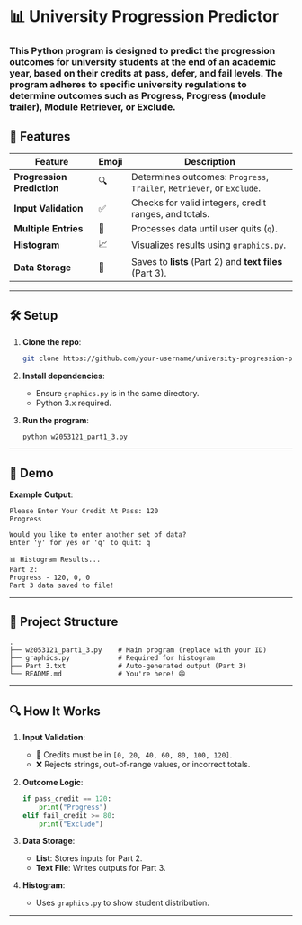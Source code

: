 
# 📊 University Progression Predictor  

### This Python program is designed to predict the progression outcomes for university students at the end of an academic year, based on their credits at pass, defer, and fail levels. The program adheres to specific university regulations to determine outcomes such as Progress, Progress (module trailer), Module Retriever, or Exclude.

## 🚀 **Features**  
| Feature | Emoji | Description |
|---------|-------|-------------|
| **Progression Prediction** | 🔍 | Determines outcomes: `Progress`, `Trailer`, `Retriever`, or `Exclude`. |
| **Input Validation** | ✅ | Checks for valid integers, credit ranges, and totals. |
| **Multiple Entries** | 🔄 | Processes data until user quits (`q`). |
| **Histogram** | 📈 | Visualizes results using `graphics.py`. |
| **Data Storage** | 💾 | Saves to **lists** (Part 2) and **text files** (Part 3). |

---

## 🛠️ **Setup**  
1. **Clone the repo**:  
   ```bash
   git clone https://github.com/your-username/university-progression-predictor.git
   ```
2. **Install dependencies**:  
   - Ensure `graphics.py` is in the same directory.  
   - Python 3.x required.  

3. **Run the program**:  
   ```bash
   python w2053121_part1_3.py
   ```

---

## 🎥 **Demo**  

**Example Output**:  
```plaintext
Please Enter Your Credit At Pass: 120  
Progress  

Would you like to enter another set of data?  
Enter 'y' for yes or 'q' to quit: q  

📊 Histogram Results...  
Part 2:  
Progress - 120, 0, 0  
Part 3 data saved to file!  
```

---

## 📂 **Project Structure**  
```
.
├── w2053121_part1_3.py    # Main program (replace with your ID)
├── graphics.py            # Required for histogram
├── Part 3.txt             # Auto-generated output (Part 3)
└── README.md              # You're here! 😄
```

---

## 🔍 **How It Works**  
1. **Input Validation**:  
   - 🔢 Credits must be in `[0, 20, 40, 60, 80, 100, 120]`.  
   - ❌ Rejects strings, out-of-range values, or incorrect totals.  

2. **Outcome Logic**:  
   ```python
   if pass_credit == 120:  
       print("Progress")  
   elif fail_credit >= 80:  
       print("Exclude")  
   ```

3. **Data Storage**:  
   - **List**: Stores inputs for Part 2.  
   - **Text File**: Writes outputs for Part 3.  

4. **Histogram**:  
   - Uses `graphics.py` to show student distribution.  

---
